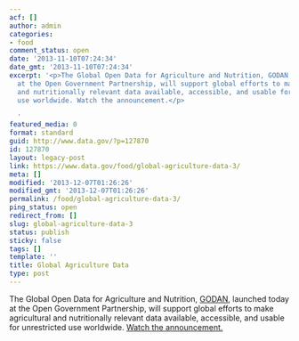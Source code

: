 ```yaml
---
acf: []
author: admin
categories:
- food
comment_status: open
date: '2013-11-10T07:24:34'
date_gmt: '2013-11-10T07:24:34'
excerpt: '<p>The Global Open Data for Agriculture and Nutrition, GODAN, launched today
  at the Open Government Partnership, will support global efforts to make agricultural
  and nutritionally relevant data available, accessible, and usable for unrestricted
  use worldwide. Watch the announcement.</p>

  '
featured_media: 0
format: standard
guid: http://www.data.gov/?p=127870
id: 127870
layout: legacy-post
link: https://www.data.gov/food/global-agriculture-data-3/
meta: []
modified: '2013-12-07T01:26:26'
modified_gmt: '2013-12-07T01:26:26'
permalink: /food/global-agriculture-data-3/
ping_status: open
redirect_from: []
slug: global-agriculture-data-3
status: publish
sticky: false
tags: []
template: ''
title: Global Agriculture Data
type: post
---
```

The Global Open Data for Agriculture and Nutrition, [GODAN](http://godan.info/), launched today at the Open Government Partnership, will support global efforts to make agricultural and nutritionally relevant data available, accessible, and usable for unrestricted use worldwide. [Watch the announcement.](http://www.youtube.com/watch?v=UFvL10R8uzo&feature=youtu.be)



